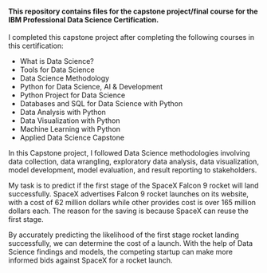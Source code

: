 #### This repository contains files for the capstone project/final course for the IBM Professional Data Science Certification. 

I completed this capstone project after completing the following courses in this certification:

- What is Data Science?
- Tools for Data Science
- Data Science Methodology
- Python for Data Science, AI & Development
- Python Project for Data Science
- Databases and SQL for Data Science with Python
- Data Analysis with Python
- Data Visualization with Python
- Machine Learning with Python
- Applied Data Science Capstone

In this Capstone project, I followed Data Science methodologies involving data collection, data wrangling, exploratory data analysis, data visualization, model development, model evaluation, and result reporting to stakeholders.   

My task is to predict if the first stage of the SpaceX Falcon 9 rocket will land successfully.  SpaceX advertises Falcon 9 rocket launches on its website, with a cost of 62 million dollars while other provides cost is over  165 million dollars each. The reason for the  saving is because SpaceX can reuse the first stage. 

By accurately predicting the likelihood of the first stage rocket landing successfully, we can determine the cost of a launch. With the help of Data Science findings and models, the competing startup can make more informed bids against SpaceX for a rocket launch. 
